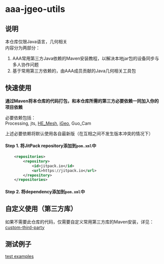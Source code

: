 # aaa-jgeo-utils

## 说明

本仓库仅限Java语言，几何相关  
内容分为两部分：  
1. AAA常用第三方Java依赖的Maven安装教程，以解决本地jar包的设备同步与多人协作问题
2. 基于常用第三方依赖的，由AAA成员贡献的Java几何相关工具包

## 快速使用
**通过Maven将本仓库的代码打包，和本仓库所需的第三方必要依赖一同加入你的项目依赖**

必要依赖包括：  
Processing, jts, [HE_Mesh](https://github.com/wblut/HE_Mesh), [iGeo](https://github.com/sghr/iGeo), Guo_Cam

上述必要依赖将默认使用各自最新版（在互相之间不发生版本冲突的情况下）

#### **Step 1.** 将JitPack repository添加到`pom.xml`中
``` xml
	<repositories>
		<repository>
		    <id>jitpack.io</id>
		    <url>https://jitpack.io</url>
		</repository>
	</repositories>
```
#### **Step 2.** 将dependency添加到`pom.xml`中

## 自定义使用（第三方库）
如果不需要此仓库的代码，仅需要自定义常用第三方库的Maven安装，详见：[custom-third-party](./custom-third-party.md)   

## 测试例子
[test examples](./src/test/java)   
